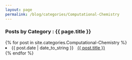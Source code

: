 ```yaml
---
layout: page
permalink: /blog/categories/Computational-Chemistry
---
```


<h3> Posts by Category : {{ page.title }} </h3>

<div class="card">
{% for post in site.categories.Computational-Chemistry %}
 <li class="category-posts"><span>{{ post.date | date_to_string }}</span> &nbsp; <a href="{{ post.url }}">{{ post.title }}</a></li>
{% endfor %}
</div>
